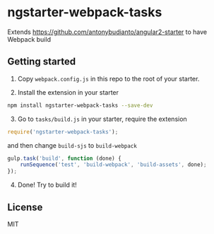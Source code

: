 # ngstarter-webpack-tasks
Extends https://github.com/antonybudianto/angular2-starter to have Webpack build

## Getting started
1. Copy `webpack.config.js` in this repo to the root of your starter.

2. Install the extension in your starter
```bash
npm install ngstarter-webpack-tasks --save-dev
```

3. Go to `tasks/build.js` in your starter, require the extension
```js
require('ngstarter-webpack-tasks');
```

and then change `build-sjs` to `build-webpack`
```js
gulp.task('build', function (done) {
    runSequence('test', 'build-webpack', 'build-assets', done);
});
```

4. Done! Try to build it!

## License
MIT